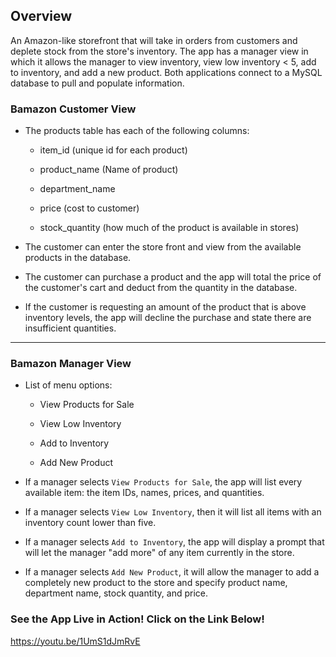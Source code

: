## Overview
An Amazon-like storefront that will take in orders from customers and deplete stock from the store's inventory. The app has a manager view in which it 
allows the manager to view inventory, view low inventory < 5, add to inventory, and add a new product. Both applications connect to a MySQL database to 
pull and populate information.

### Bamazon Customer View 

* The products table has each of the following columns:

   * item_id (unique id for each product)

   * product_name (Name of product)

   * department_name

   * price (cost to customer)

   * stock_quantity (how much of the product is available in stores)
   
* The customer can enter the store front and view from the available products in the database.

* The customer can purchase a product and the app will total the price of the customer's cart and deduct from the quantity in the database.

* If the customer is requesting an amount of the product that is above inventory levels, the app will decline the purchase and state there are insufficient quantities. 

- - -

### Bamazon Manager View

* List of menu options:

    * View Products for Sale
    
    * View Low Inventory
    
    * Add to Inventory
    
    * Add New Product

 * If a manager selects `View Products for Sale`, the app will list every available item: the item IDs, names, prices, and quantities.

 * If a manager selects `View Low Inventory`, then it will list all items with an inventory count lower than five.

 * If a manager selects `Add to Inventory`, the app will display a prompt that will let the manager "add more" of any item currently in the store.

 * If a manager selects `Add New Product`, it will allow the manager to add a completely new product to the store and specify product name, department name, stock quantity, and price.

### See the App Live in Action! Click on the Link Below!
https://youtu.be/1UmS1dJmRvE
